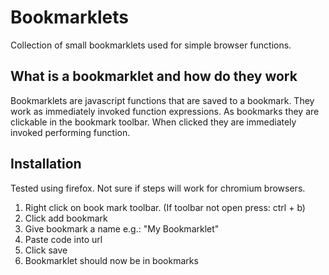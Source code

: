 # Bookmarklets

Collection of small bookmarklets used for simple browser functions.

## What is a bookmarklet and how do they work

Bookmarklets are javascript functions that are saved to a bookmark. They work as immediately invoked function expressions. As bookmarks they are clickable in the bookmark toolbar. When clicked they are immediately invoked performing function.


## Installation

Tested using firefox. Not sure if steps will work for chromium browsers.

1. Right click on book mark toolbar. (If toolbar not open press: ctrl  + b)
2. Click add bookmark
3. Give bookmark a name e.g.: "My Bookmarklet"
4. Paste code into url
5. Click save
6. Bookmarklet should now be in bookmarks

